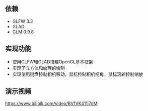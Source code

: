 ## 依赖  

* GLFW 3.3  
* GLAD  
* GLM 0.9.8  

## 实现功能  

* 使用GLFW和GLAD搭建OpenGL基本框架
* 实现了立方体和纹理的绘制
* 实现使用键盘控制相机移动，鼠标控制相机视角，鼠标滚轮控制缩放

## 演示视频  

<https://www.bilibili.com/video/BV1VK411i7dM>  

